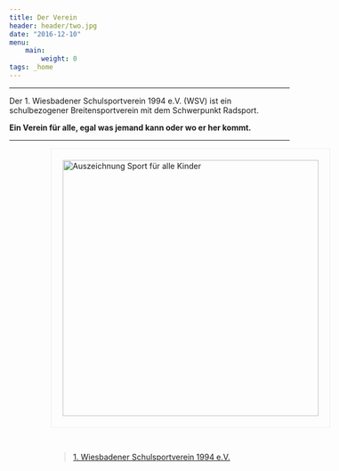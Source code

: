 ```yaml
---
title: Der Verein
header: header/two.jpg
date: "2016-12-10"
menu: 
    main:
        weight: 0
tags: _home
---
```


<div id="fb-root"></div>
<script>
	(function(d, s, id) {
	  var js, fjs = d.getElementsByTagName(s)[0];
	  if (d.getElementById(id)) return;
	  js = d.createElement(s); js.id = id;
	  js.src = "//connect.facebook.net/de_DE/sdk.js#xfbml=1&version=v2.8";
	  fjs.parentNode.insertBefore(js, fjs);
	}(document, 'script', 'facebook-jssdk'));
</script>

<hr>

<span class="slogan">Der 1. Wiesbadener Schulsportverein 1994 e.V. (WSV) ist ein schulbezogener Breitensportverein mit dem Schwerpunkt Radsport.</span>

<span class="slogan"><strong>Ein Verein für alle, egal was jemand kann oder wo er her kommt.</strong></span>

<hr>

<a href="auszeichnungen">
	<img class="auszeichnung" src="auszeichnungen/SportFuerAlleKinder.png" alt="Auszeichnung Sport für alle Kinder">
</a>

<div class="fb-page" data-href="https://www.facebook.com/schulsportverein" data-tabs="timeline" data-width="500" data-small-header="true" data-adapt-container-width="true" data-hide-cover="true" data-show-facepile="false" style="margin-left: 75px;">
	<blockquote cite="https://www.facebook.com/schulsportverein" class="fb-xfbml-parse-ignore">
		<a href="https://www.facebook.com/schulsportverein">1. Wiesbadener Schulsportverein 1994 e.V.</a>
	</blockquote>
</div>

<style type="text/css">

	@media only screen and (min-width : 768px) {
		.auszeichnung {
			width: 460px; 
			margin: 0 0 30px 75px; 
			border: 1px solid #eee; 
			padding: 20px;
		}
	}

</style>
